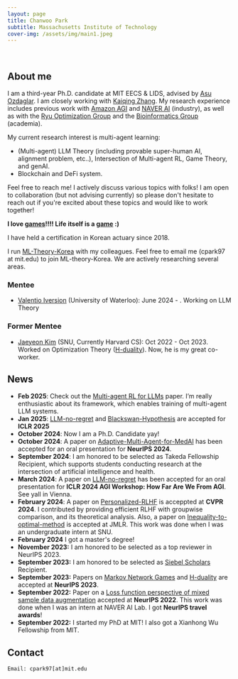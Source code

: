 ```yaml
---
layout: page
title: Chanwoo Park
subtitle: Massachusetts Institute of Technology
cover-img: /assets/img/main1.jpeg
---
```


<br/>

## About me

I am a third-year Ph.D. candidate at MIT EECS & LIDS, advised by [Asu Ozdaglar](https://asu.mit.edu/). I am closely working with [Kaiqing Zhang](https://kzhang66.github.io/). 
My research experience includes previous work with [Amazon AGI](https://www.amazon.science/) and [NAVER AI](https://clova.ai/en/research/research-areas.html) (industry), as well as with the [Ryu Optimization Group](https://ernestryu.com/) and the [Bioinformatics Group](http://bibs.snu.ac.kr/) (academia).

My current research interest is multi-agent learning:
* (Multi-agent) LLM Theory (including provable super-human AI, alignment problem, etc..), Intersection of Multi-agent RL, Game Theory, and genAI.
* Blockchain and DeFi system.

Feel free to reach me! I actively discuss various topics with folks! I am open to collaboration (but not advising currently) so please don't hesitate to reach out if you're excited about these topics and would like to work together! 

**I love [games](https://en.wikipedia.org/wiki/Game_theory)!!!! Life itself is a [game](https://a16z.com/games/) :)**

I have held a certification in Korean actuary since 2018.

I run [ML-Theory-Korea](https://mltheory-korea.github.io/) with my colleagues. Feel free to email me (cpark97 at mit.edu) to join ML-theory-Korea. We are actively researching several areas.

### Mentee
* [Valentio Iversion](https://ca.linkedin.com/in/valentio-iverson) (University of Waterloo): June 2024 - . Working on LLM Theory

### Former Mentee
* [Jaeyeon Kim](https://jaeyeonkim01.github.io/) (SNU, Currently Harvard CS): Oct 2022 - Oct 2023. Worked on Optimization Theory ([H-duality](https://arxiv.org/abs/2305.06628)). Now, he is my great co-worker. 

## News
* **Feb 2025**: Check out the [Multi-agent RL for LLMs](https://arxiv.org/abs/2502.18439) paper. I’m really enthusiastic about its framework, which enables training of multi-agent LLM systems.
* **Jan 2025**: [LLM-no-regret](https://arxiv.org/abs/2403.16843) and [Blackswan-Hypothesis](https://arxiv.org/abs/2407.18422) are accepted for **ICLR 2025**
* **October 2024**: Now I am a Ph.D. Candidate yay! 
* **October 2024**: A paper on [Adaptive-Multi-Agent-for-MedAI](https://openreview.net/forum?id=EKdk4vxKO4) has been accepted for an oral presentation for **NeurIPS 2024**. 
* **September 2024**: I am honored to be selected as Takeda Fellowship Recipient, which supports students conducting research at the intersection of artificial intelligence and health. 
* **March 2024**: A paper on [LLM-no-regret](https://arxiv.org/abs/2403.16843) has been accepted for an oral presentation for **ICLR 2024 AGI Workshop: How Far Are We From AGI**. See yall in Vienna. 
* **February 2024**: A paper on [Personalized-RLHF](https://arxiv.org/abs/2312.09337) is acceppted at **CVPR 2024**. I contributed by providing efficient RLHF with groupwise comparison, and its theoretical analysis. Also, a paper on [Inequality-to-optimal-method](https://arxiv.org/abs/2110.11035) is accepted at JMLR. This work was done when I was an undergraduate intern at SNU. 
* **February 2024** I got a master's degree! 
* **November 2023:** I am honored to be selected as a top reviewer in NeurIPS 2023.
* **September 2023:** I am honored to be selected as [Siebel Scholars](https://www.businesswire.com/news/home/20230919861208/en/Siebel-Scholars-Foundation-Announces-Class-of-2024) Recipient.
* **September 2023:** Papers on [Markov Network Games](https://arxiv.org/abs/2307.09470) and [H-duality](https://arxiv.org/abs/2305.06628) are accepted at **NeurIPS 2023**. 
* **September 2022:** Paper on a [Loss function perspective of mixed sample data augmentation](https://arxiv.org/abs/2208.09913) accepted at **NeurIPS 2022**. This work was done when I was an intern at NAVER AI Lab. I got **NeurIPS travel awards**!
* **September 2022:** I started my PhD at MIT! I also got a Xianhong Wu Fellowship from MIT.   





## Contact

```
Email: cpark97[at]mit.edu
```

